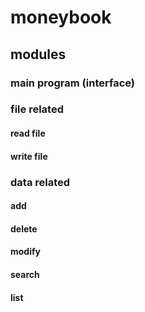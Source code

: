 # moneybook
## modules
### main program (interface)
### file related
#### read file
#### write file
### data related
#### add
#### delete
#### modify
#### search
#### list
